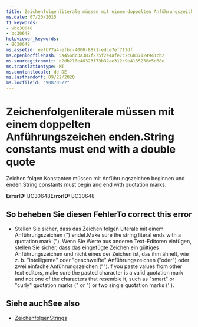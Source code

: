 ```yaml
---
title: Zeichenfolgenliterale müssen mit einem doppelten Anführungszeichen enden.
ms.date: 07/20/2015
f1_keywords:
- vbc30648
- bc30648
helpviewer_keywords:
- BC30648
ms.assetid: eefb77a4-efbc-4000-8871-edce7ef7f2df
ms.openlocfilehash: 5a456dc3a387f275f2e4afe7c7c6837124941cb2
ms.sourcegitcommit: d2db216e46323f73b32ae312c9e4135258e5d68e
ms.translationtype: MT
ms.contentlocale: de-DE
ms.lasthandoff: 09/22/2020
ms.locfileid: "90870572"
---
```

# <a name="string-constants-must-end-with-a-double-quote"></a><span data-ttu-id="5f107-102">Zeichenfolgenliterale müssen mit einem doppelten Anführungszeichen enden.</span><span class="sxs-lookup"><span data-stu-id="5f107-102">String constants must end with a double quote</span></span>

<span data-ttu-id="5f107-103">Zeichen folgen Konstanten müssen mit Anführungszeichen beginnen und enden.</span><span class="sxs-lookup"><span data-stu-id="5f107-103">String constants must begin and end with quotation marks.</span></span>  
  
 <span data-ttu-id="5f107-104">**ErrorID:** BC30648</span><span class="sxs-lookup"><span data-stu-id="5f107-104">**ErrorID:** BC30648</span></span>  
  
## <a name="to-correct-this-error"></a><span data-ttu-id="5f107-105">So beheben Sie diesen Fehler</span><span class="sxs-lookup"><span data-stu-id="5f107-105">To correct this error</span></span>  
  
- <span data-ttu-id="5f107-106">Stellen Sie sicher, dass das Zeichen folgen Literale mit einem Anführungszeichen (") endet.</span><span class="sxs-lookup"><span data-stu-id="5f107-106">Make sure the string literal ends with a quotation mark (").</span></span> <span data-ttu-id="5f107-107">Wenn Sie Werte aus anderen Text-Editoren einfügen, stellen Sie sicher, dass das eingefügte Zeichen ein gültiges Anführungszeichen und nicht eines der Zeichen ist, das ihm ähnelt, wie z. b. "intelligente" oder "geschweifte" Anführungszeichen ("oder") oder zwei einfache Anführungszeichen ("").</span><span class="sxs-lookup"><span data-stu-id="5f107-107">If you paste values from other text editors, make sure the pasted character is a valid quotation mark and not one of the characters that resemble it, such as "smart" or "curly" quotation marks (" or ") or two single quotation marks ('').</span></span>  
  
## <a name="see-also"></a><span data-ttu-id="5f107-108">Siehe auch</span><span class="sxs-lookup"><span data-stu-id="5f107-108">See also</span></span>

- [<span data-ttu-id="5f107-109">Zeichenfolgen</span><span class="sxs-lookup"><span data-stu-id="5f107-109">Strings</span></span>](../../programming-guide/language-features/strings/index.md)
